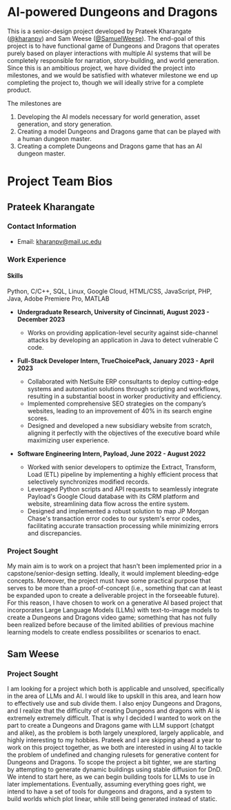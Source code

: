 # AI-powered Dungeons and Dragons

This is a senior-design project developed by Prateek Kharangate ([@kharanpv](https://github.com/kharanpv)) and Sam Weese ([@SamuelWeese](https://github.com/SamuelWeese)). The end-goal of this project is to have functional game of Dungeons and Dragons that operates purely based on player interactions with multiple AI systems that will be completely responsible for narration, story-building, and world generation. Since this is an ambitious project, we have divided the project into milestones, and we would be satisfied with whatever milestone we end up completing the project to, though we will ideally strive for a complete product.

The milestones are

1. Developing the AI models necessary for world generation, asset generation, and story generation.
2. Creating a model Dungeons and Dragons game that can be played with a human dungeon master.
3. Creating a complete Dungeons and Dragons game that has an AI dungeon master.

# Project Team Bios

## Prateek Kharangate
### Contact Information

- Email: kharanpv@mail.uc.edu

### Work Experience

#### Skills
Python, C/C++, SQL, Linux, Google Cloud, HTML/CSS, JavaScript, PHP, Java, Adobe Premiere Pro, MATLAB

- **Undergraduate Research, University of Cincinnati, August 2023 - December 2023**
  - Works on providing application-level security against side-channel attacks by developing an application in Java to detect vulnerable C code.

- **Full-Stack Developer Intern, TrueChoicePack, January 2023 - April 2023**
  - Collaborated with NetSuite ERP consultants to deploy cutting-edge systems and automation solutions through
    scripting and workflows, resulting in a substantial boost in worker productivity and efficiency.
  - Implemented comprehensive SEO strategies on the company’s websites, leading to an improvement of 40% in its
    search engine scores.
  - Designed and developed a new subsidiary website from scratch, aligning it perfectly with the objectives of the
    executive board while maximizing user experience.

- **Software Engineering Intern, Payload, June 2022 - August 2022**
  - Worked with senior developers to optimize the Extract, Transform, Load (ETL) pipeline by implementing a highly
  efficient process that selectively synchronizes modified records.
  - Leveraged Python scripts and API requests to seamlessly integrate Payload's Google Cloud database with its CRM
  platform and website, streamlining data flow across the entire system.
  - Designed and implemented a robust solution to map JP Morgan Chase's transaction error codes to our system's error
  codes, facilitating accurate transaction processing while minimizing errors and discrepancies.

### Project Sought
My main aim is to work on a project that hasn't been implemented prior in a capstone/senior-design setting. Ideally, it would implement bleeding-edge concepts. Moreover, the project must have some practical purpose that serves to be more than a proof-of-concept (i.e., something that can at least be expanded upon to create a deliverable project in the forseeable future). For this reason, I have chosen to work on a generative AI based project that incorporates Large Language Models (LLMs) with text-to-image models to create a Dungeons and Dragons video game; something that has not fully been realized before because of the limited abilities of previous machine learning models to create endless possibilites or scenarios to enact.

## Sam Weese

### Project Sought
  I am looking for a project which both is applicable and unsolved, specifically in the area of LLMs and AI. I would like to upskill in this area, and learn how to effectively use and sub divide them. I also enjoy Dungeons and Dragons, and I realize that the difficulty of creating Dungeons and dragons with AI is extremely extremely difficult. That is why I decided I wanted to work on the part to create a Dungeons and Dragons game with LLM support (chatgpt and alike), as the problem is both largely unexplored, largely applicable, and highly interesting to my hobbies. Prateek and I are skipping ahead a year to work on this project together, as we both are interested in using AI to tackle the problem of undefined and changing rulesets for generative content for Dungeons and Dragons. To scope the project a bit tighter, we are starting by attempting to generate dynamic buildings using stable diffusion for DnD. We intend to start here, as we can begin building tools for LLMs to use in later implementations. Eventually, assuming everything goes right, we intend to have a set of tools for dungeons and dragons, and a system to build worlds which plot linear, while still being generated instead of static.
